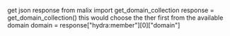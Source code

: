 get json response
  from malix import get_domain_collection
  response = get_domain_collection()
this would choose the ther first from the available domain
  domain = response["hydra:member"][0]["domain"]
